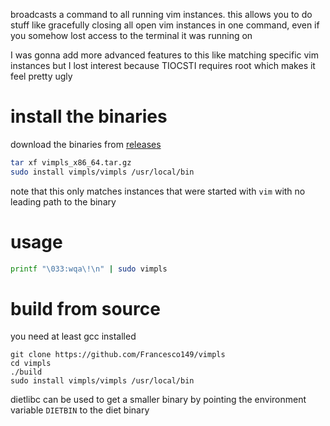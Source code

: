 broadcasts a command to all running vim instances. this allows you to do
stuff like gracefully closing all open vim instances in one command,
even if you somehow lost access to the terminal it was running on

I was gonna add more advanced features to this like matching specific
vim instances but I lost interest because TIOCSTI requires root which makes
it feel pretty ugly

# install the binaries

download the binaries from [releases](https://github.com/Francesco149/vimpls/releases)

```sh
tar xf vimpls_x86_64.tar.gz
sudo install vimpls/vimpls /usr/local/bin
```

note that this only matches instances that were started with ```vim```
with no leading path to the binary

# usage
```sh
printf "\033:wqa\!\n" | sudo vimpls
```

# build from source

you need at least gcc installed

```
git clone https://github.com/Francesco149/vimpls
cd vimpls
./build
sudo install vimpls/vimpls /usr/local/bin
```

dietlibc can be used to get a smaller binary by pointing the environment
variable ```DIETBIN``` to the diet binary
